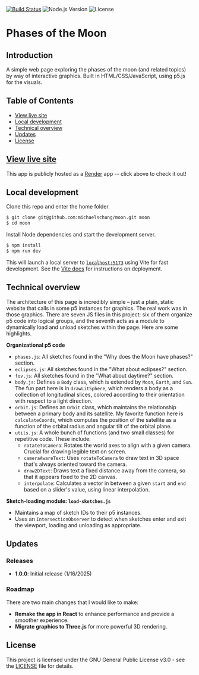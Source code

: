 [![Build Status](https://github.com/michaelschung/moon/actions/workflows/ci.yml/badge.svg)](https://github.com/michaelschung/moon/actions/workflows/ci.yml) ![Node.js Version](https://img.shields.io/badge/Node.js-%3E%3D23.3.0-brightgreen) ![License](https://img.shields.io/badge/license-GPL%20v3-blue)

# Phases of the Moon

## Introduction

A simple web page exploring the phases of the moon (and related topics) by way of interactive graphics. Built in HTML/CSS/JavaScript, using p5.js for the visuals.

## Table of Contents

- [View live site](#view-live-site)
- [Local development](#local-development)
- [Technical overview](#technical-overview)
- [Updates](#updates)
- [License](#license)

## [View live site](https://moon-344h.onrender.com/)

This app is publicly hosted as a [Render](https://render.com/) app -- click above to check it out!

## Local development

Clone this repo and enter the home folder.

```bash
$ git clone git@github.com:michaelschung/moon.git moon
$ cd moon
```

Install Node dependencies and start the development server.

```bash
$ npm install
$ npm run dev
```

This will launch a local server to [`localhost:5173`](http://localhost:5173/) using Vite for fast development. See the [Vite docs](https://vite.dev/guide/static-deploy.html) for instructions on deployment.

## Technical overview

The architecture of this page is incredibly simple – just a plain, static website that calls in some p5 instances for graphics. The real work was in those graphics. There are seven JS files in this project: six of them organize p5 code into logical groups, and the seventh acts as a module to dynamically load and unload sketches within the page. Here are some highlights.

**Organizational p5 code**
- `phases.js`: All sketches found in the "Why does the Moon have phases?" section.
- `eclipses.js`: All sketches found in the "What about eclipses?" section.
- `fov.js`: All sketches found in the "What about daytime?" section.
- `body.js`: Defines a `Body` class, which is extended by `Moon`, `Earth`, and `Sun`. The fun part here is in `drawLitSphere`, which renders a body as a collection of longitudinal slices, colored according to their orientation with respect to a light direction.
- `orbit.js`: Defines an `Orbit` class, which maintains the relationship between a primary body and its satellite. My favorite function here is `calculateCoords`, which computes the position of the satellite as a function of the orbital radius and angular tilt of the orbital plane.
- `utils.js`: A whole bunch of functions (and two small classes) for repetitive code. These include:
  - `rotateToCamera`: Rotates the world axes to align with a given camera. Crucial for drawing legible text on screen.
  - `cameraAwareText`: Uses `rotateToCamera` to draw text in 3D space that's always oriented toward the camera.
  - `draw2DText`: Draws text a fixed distance away from the camera, so that it appears fixed to the 2D canvas.
  - `interpolate`: Calculates a vector in between a given `start` and `end` based on a slider's value, using linear interpolation.

**Sketch-loading module: `load-sketches.js`**
- Maintains a map of sketch IDs to their p5 instances.
- Uses an `IntersectionObserver` to detect when sketches enter and exit the viewport, loading and unloading as appropriate.

## Updates

### Releases

- **1.0.0**: Initial release (1/16/2025)

### Roadmap

There are two main changes that I would like to make:
- **Remake the app in React** to enhance performance and provide a smoother experience.
- **Migrate graphics to Three.js** for more powerful 3D rendering.

## License

This project is licensed under the GNU General Public License v3.0 - see the [LICENSE](https://github.com/michaelschung/moon/blob/main/LICENSE) file for details.